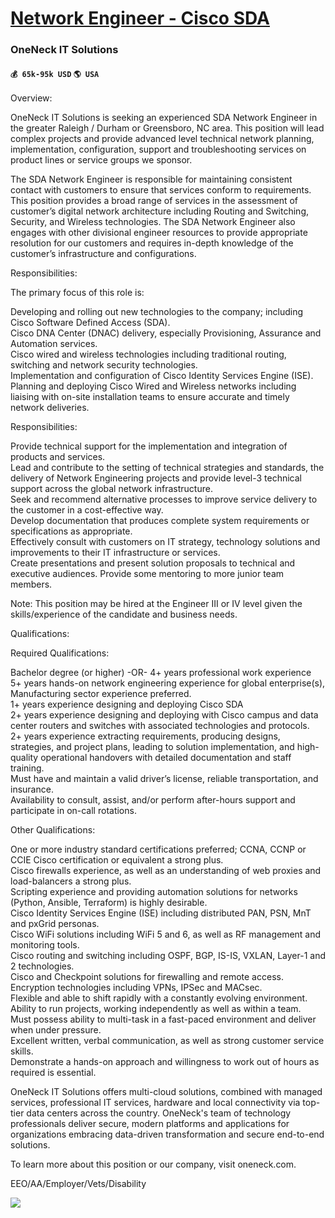 # [Network Engineer - Cisco SDA](https://www.remotewlb.com/apply/network-engineer-cisco-sda)  
### OneNeck IT Solutions  
#### `💰 65k-95k USD` `🌎 USA`  

Overview:  
  
OneNeck IT Solutions is seeking an experienced SDA Network Engineer in the greater Raleigh / Durham or Greensboro, NC area. This position will lead complex projects and provide advanced level technical network planning, implementation, configuration, support and troubleshooting services on product lines or service groups we sponsor.  
  
The SDA Network Engineer is responsible for maintaining consistent contact with customers to ensure that services conform to requirements. This position provides a broad range of services in the assessment of customer’s digital network architecture including Routing and Switching, Security, and Wireless technologies. The SDA Network Engineer also engages with other divisional engineer resources to provide appropriate resolution for our customers and requires in-depth knowledge of the customer’s infrastructure and configurations.  
  
Responsibilities:  
  
The primary focus of this role is:  
  
Developing and rolling out new technologies to the company; including Cisco Software Defined Access (SDA).  
Cisco DNA Center (DNAC) delivery, especially Provisioning, Assurance and Automation services.  
Cisco wired and wireless technologies including traditional routing, switching and network security technologies.  
Implementation and configuration of Cisco Identity Services Engine (ISE).  
Planning and deploying Cisco Wired and Wireless networks including liaising with on-site installation teams to ensure accurate and timely network deliveries.  
  
Responsibilities:  
  
Provide technical support for the implementation and integration of products and services.  
Lead and contribute to the setting of technical strategies and standards, the delivery of Network Engineering projects and provide level-3 technical support across the global network infrastructure.  
Seek and recommend alternative processes to improve service delivery to the customer in a cost-effective way.  
Develop documentation that produces complete system requirements or specifications as appropriate.  
Effectively consult with customers on IT strategy, technology solutions and improvements to their IT infrastructure or services.  
Create presentations and present solution proposals to technical and executive audiences. Provide some mentoring to more junior team members.  
  
Note: This position may be hired at the Engineer III or IV level given the skills/experience of the candidate and business needs.  
  
Qualifications:  
  
Required Qualifications:  
  
Bachelor degree (or higher) -OR- 4+ years professional work experience  
5+ years hands-on network engineering experience for global enterprise(s), Manufacturing sector experience preferred.  
1+ years experience designing and deploying Cisco SDA  
2+ years experience designing and deploying with Cisco campus and data center routers and switches with associated technologies and protocols.  
2+ years experience extracting requirements, producing designs, strategies, and project plans, leading to solution implementation, and high-quality operational handovers with detailed documentation and staff training.  
Must have and maintain a valid driver’s license, reliable transportation, and insurance.  
Availability to consult, assist, and/or perform after-hours support and participate in on-call rotations.  
  
Other Qualifications:  
  
One or more industry standard certifications preferred; CCNA, CCNP or CCIE Cisco certification or equivalent a strong plus.  
Cisco firewalls experience, as well as an understanding of web proxies and load-balancers a strong plus.  
Scripting experience and providing automation solutions for networks (Python, Ansible, Terraform) is highly desirable.  
Cisco Identity Services Engine (ISE) including distributed PAN, PSN, MnT and pxGrid personas.  
Cisco WiFi solutions including WiFi 5 and 6, as well as RF management and monitoring tools.  
Cisco routing and switching including OSPF, BGP, IS-IS, VXLAN, Layer-1 and 2 technologies.  
Cisco and Checkpoint solutions for firewalling and remote access.  
Encryption technologies including VPNs, IPSec and MACsec.  
Flexible and able to shift rapidly with a constantly evolving environment.  
Ability to run projects, working independently as well as within a team.  
Must possess ability to multi-task in a fast-paced environment and deliver when under pressure.  
Excellent written, verbal communication, as well as strong customer service skills.  
Demonstrate a hands-on approach and willingness to work out of hours as required is essential.  
  
OneNeck IT Solutions offers multi-cloud solutions, combined with managed services, professional IT services, hardware and local connectivity via top-tier data centers across the country. OneNeck's team of technology professionals deliver secure, modern platforms and applications for organizations embracing data-driven transformation and secure end-to-end solutions.  
  
To learn more about this position or our company, visit oneneck.com.  
  
EEO/AA/Employer/Vets/Disability

![](https://remotive.com/job/track/1895998/blank.gif?source=public_api)

